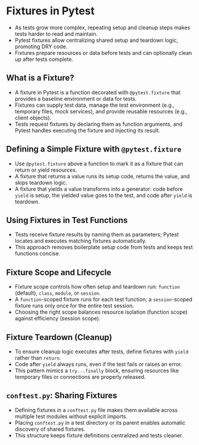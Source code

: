 # Fixtures in Pytest

- As tests grow more complex, repeating setup and cleanup steps makes tests harder to read and maintain.
- Pytest fixtures allow centralizing shared setup and teardown logic, promoting DRY code.
- Fixtures prepare resources or data before tests and can optionally clean up after tests complete.

## What is a Fixture?

- A fixture in Pytest is a function decorated with `@pytest.fixture` that provides a baseline environment or data for tests.
- Fixtures can supply test data, manage the test environment (e.g., temporary files, mock services), and provide reusable resources (e.g., client objects).
- Tests request fixtures by declaring them as function arguments, and Pytest handles executing the fixture and injecting its result.

## Defining a Simple Fixture with `@pytest.fixture`

- Use `@pytest.fixture` above a function to mark it as a fixture that can return or yield resources.
- A fixture that returns a value runs its setup code, returns the value, and skips teardown logic.
- A fixture that yields a value transforms into a generator: code before `yield` is setup, the yielded value goes to the test, and code after `yield` is teardown.

## Using Fixtures in Test Functions

- Tests receive fixture results by naming them as parameters; Pytest locates and executes matching fixtures automatically.
- This approach removes boilerplate setup code from tests and keeps test functions concise.

## Fixture Scope and Lifecycle

- Fixture scope controls how often setup and teardown run: `function` (default), `class`, `module`, or `session`.
- A `function`-scoped fixture runs for each test function; a `session`-scoped fixture runs only once for the entire test session.
- Choosing the right scope balances resource isolation (function scope) against efficiency (session scope).

## Fixture Teardown (Cleanup)

- To ensure cleanup logic executes after tests, define fixtures with `yield` rather than `return`.
- Code after `yield` always runs, even if the test fails or raises an error.
- This pattern mimics a `try...finally` block, ensuring resources like temporary files or connections are properly released.

## `conftest.py`: Sharing Fixtures

- Defining fixtures in a `conftest.py` file makes them available across multiple test modules without explicit imports.
- Placing `conftest.py` in a test directory or its parent enables automatic discovery of shared fixtures.
- This structure keeps fixture definitions centralized and tests cleaner.
